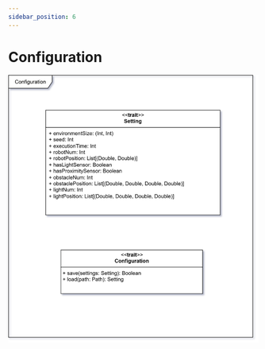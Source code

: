 ```yaml
---
sidebar_position: 6
---
```


# Configuration

![Configuration](../../static/img/04-detailed-design/configuration.png)
